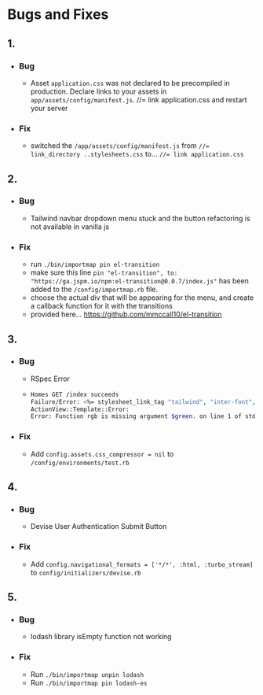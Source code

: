 # Bugs and Fixes



## 1. 
- ### Bug
  - Asset `application.css` was not declared to be precompiled in production. Declare links to your assets in `app/assets/config/manifest.js`. //= link application.css and restart your server
- ### Fix
  - switched the `/app/assets/config/manifest.js` from `//= link_directory ..stylesheets.css` to... `//= link application.css`


## 2. 
- ### Bug
  - Tailwind navbar dropdown menu stuck and the button refactoring is not available in vanilla js
- ### Fix
  - run `./bin/importmap pin el-transition`
  - make sure this line `pin "el-transition", to: "https://ga.jspm.io/npm:el-transition@0.0.7/index.js"` has been added to the `/config/importmap.rb` file.
  - choose the actual div that will be appearing for the menu, and create a callback function for it with the transitions
  - provided here... https://github.com/mmccall10/el-transition


## 3. 
- ### Bug
  - RSpec Error
  - ```sh
    Homes GET /index succeeds 
    Failure/Error: <%= stylesheet_link_tag "tailwind", "inter-font", "data-turbo-track": "reload" %>
    ActionView::Template::Error:
    Error: Function rgb is missing argument $green. on line 1 of stdin
- ### Fix
  - Add `config.assets.css_compressor = nil` to `/config/environments/test.rb`


## 4.
- ### Bug
  - Devise User Authentication Submit Button
- ### Fix
  - Add `config.navigational_formats = ['*/*', :html, :turbo_stream]` to `config/initializers/devise.rb`


## 5.
- ### Bug
  - lodash library isEmpty function not working
- ### Fix
  - Run `./bin/importmap unpin lodash`
  - Run `./bin/importmap pin lodash-es`



